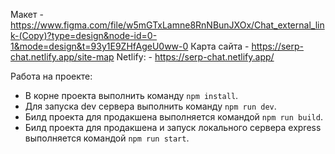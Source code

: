 Макет - https://www.figma.com/file/w5mGTxLamne8RnNBunJXOx/Chat_external_link-(Copy)?type=design&node-id=0-1&mode=design&t=93y1E9ZHfAgeU0ww-0
Карта сайта - https://serp-chat.netlify.app/site-map
Netlify: - https://serp-chat.netlify.app/

Работа на проекте:
- В корне проекта выполнить команду ```npm install```.
- Для запуска dev сервера выполнить команду ```npm run dev```.
- Билд проекта для продакшена выполняется командой ```npm run build```.
- Билд проекта для продакшена и запуск локального сервера express выполняется командой ```npm run start```.
